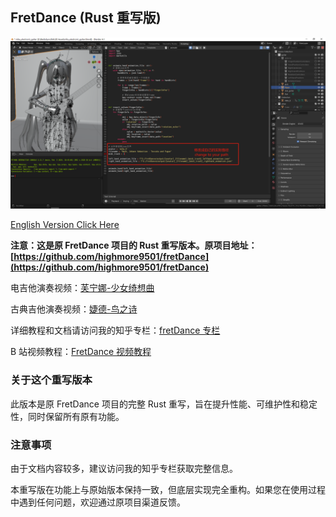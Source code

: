 ## FretDance (Rust 重写版)

![预览图](asset\img\20240517044031.png)

[English Version Click Here](README.md)

**注意：这是原 FretDance 项目的 Rust 重写版本。原项目地址：[https://github.com/highmore9501/fretDance](https://github.com/highmore9501/fretDance)**

电吉他演奏视频：[芙宁娜-少女绮想曲](https://www.bilibili.com/video/BV183t9zXEu6/)

古典吉他演奏视频：[婕德-鸟之诗](https://www.bilibili.com/video/BV1HmY6zEEwZ/)

详细教程和文档请访问我的知乎专栏：[fretDance 专栏](https://www.zhihu.com/column/c_1932748054936684153)

B 站视频教程：[FretDance 视频教程](https://www.bilibili.com/video/BV1jYp8zQEh2/?spm_id_from=333.1387.0.0)

### 关于这个重写版本

此版本是原 FretDance 项目的完整 Rust 重写，旨在提升性能、可维护性和稳定性，同时保留所有原有功能。

### 注意事项

由于文档内容较多，建议访问我的知乎专栏获取完整信息。

本重写版在功能上与原始版本保持一致，但底层实现完全重构。如果您在使用过程中遇到任何问题，欢迎通过原项目渠道反馈。
